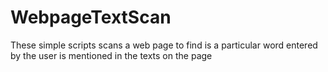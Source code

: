 # WebpageTextScan
These simple scripts scans a web page to find is a particular word entered by the user is mentioned in the texts on the page
